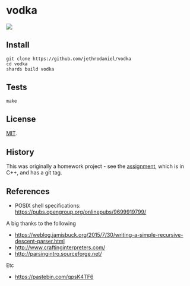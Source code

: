 # vodka

![](https://github.com/jethrodaniel/vodka/workflows/build/badge.svg)

## Install

```
git clone https://github.com/jethrodaniel/vodka
cd vodka
shards build vodka
```

## Tests

```
make
```

## License

[MIT](LICENSE).

## History

This was originally a homework project - see the [assignment](docs/assignment.pdf), which is in C++, and has a git tag.

## References

- POSIX shell specifications: https://pubs.opengroup.org/onlinepubs/9699919799/

A big thanks to the following

- https://weblog.jamisbuck.org/2015/7/30/writing-a-simple-recursive-descent-parser.html
- http://www.craftinginterpreters.com/
- http://parsingintro.sourceforge.net/

Etc

- https://pastebin.com/qpsK4TF6
